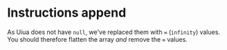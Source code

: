 # Instructions append

As Uiua does not have `null`, we've replaced them with `∞` (`infinity`) values.
You should therefore flatten the array _and_ remove the `∞` values.
